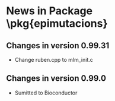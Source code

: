 # News in Package \pkg{epimutacions}

## Changes in version 0.99.31

* Change ruben.cpp to mlm_init.c

## Changes in version 0.99.0

* Sumitted to Bioconductor